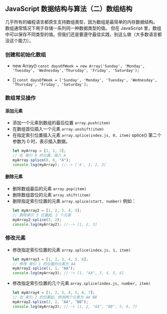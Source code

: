 ## JavaScript 数据结构与算法（二）数组结构

几乎所有的编程语言都原生支持数组类型，因为数组是最简单的内存数据结构。
数组通常情况下用于存储一系列同一种数据类型的值。
但在 JavaScript 里，数组中可以保存不同类型的值。但我们还是要遵守最佳实践，别这么做（大多数语言都没这个能力）。

### 创建和初始化数组

- new Array() 
  `const daysOfWeek = new Array('Sunday', 'Monday', 'Tuesday', 'Wednesday','Thursday', 'Friday', 'Saturday');`

- [] 
  `const daysOfWeek = ['Sunday', 'Monday', 'Tuesday', 'Wednesday', 'Thursday', 'Friday', 'Saturday'];`

### 数组常见操作

#### 添加元素

- 添加一个元素到数组的最后位置 `array.push(item)`
- 在数组首位插入一个元素 `array.unshift(item)`
- 在指定索引位置插入元素 `array.splice(index.js, 0, item)`
  splice() 第二个参数为 0 时，表示插入数据。
  ```js
  let myArray = [1, 2, 3];
  // 在 索引 0 的位置，插入 A
  myArray.splice(0, 0, "A");
  console.log(myArray); //--> ['A', 1, 2, 3]
  ```

#### 删除元素

- 删除数组最后的元素 `array.pop(item)`
- 删除数组首位的元素 `array.shift(item)`
- 删除指定索引位置的元素 `array.splice(start, number)`
  例如：
  ```js
  let myArray2 = [1, 2, 3, 4, 5];
  // 删除索引 3 位置起，2 个元素
  myArray2.splice(3, 2);
  console.log(myArray2); //--> [1, 2, 3]
  ```

### 修改元素

- 修改指定索引位置的元素 `array.splice(index.js, 1, item)`
  ```js
  let myArray3 = [1, 2, 3, 4, 5, 6];
  // 修改 索引 1 的位置的元素为 AA
  myArray2.splice(1, 1, "AA");
  console.log(myArray3); //--> [1, "AA", 3, 4, 5, 6]
  ```
- 修改指定索引位置的几个元素 `array.splice(index.js, number, item)`
  ```js
  let myArray4 = [1, 2, 3, 4, 5, 6, 7];
  // 在 索引 2 的位置起，修改两个元素为 AA BB
  myArray2.splice(2, 2, "AA", "BB");
  console.log(myArray3); //--> [1, 2, "AA", "BB", 5, 6, 7]
  ```
